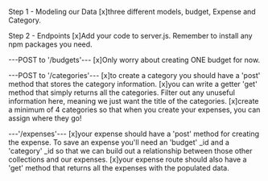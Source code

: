 Step 1 - Modeling our Data
[x]three different models, budget, Expense and Category.

Step 2 - Endpoints
[x]Add your code to server.js. Remember to install any npm packages you need.

---POST to '/budgets'---
[x]Only worry about creating ONE budget for now.

---POST to '/categories'---
[x]to create a category you should have a 'post' method that stores the category information.
[x]you can write a getter 'get' method that simply returns all the categories. Filter out any unuseful information here, meaning we just want the title of the categories.
[x]create a minimum of 4 categories so that when you create your expenses, you can assign where they go!

---'/expenses'---
[x]your expense should have a 'post' method for creating the expense. To save an expense you'll need an 'budget' _id and a 'category' _id so that we can build out a relationship between those other collections and our expenses.
[x]your expense route should also have a 'get' method that returns all the expenses with the populated data.